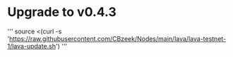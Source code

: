 # Upgrade to v0.4.3
'''
source <(curl -s 'https://raw.githubusercontent.com/CBzeek/Nodes/main/lava/lava-testnet-1/lava-update.sh')
'''
